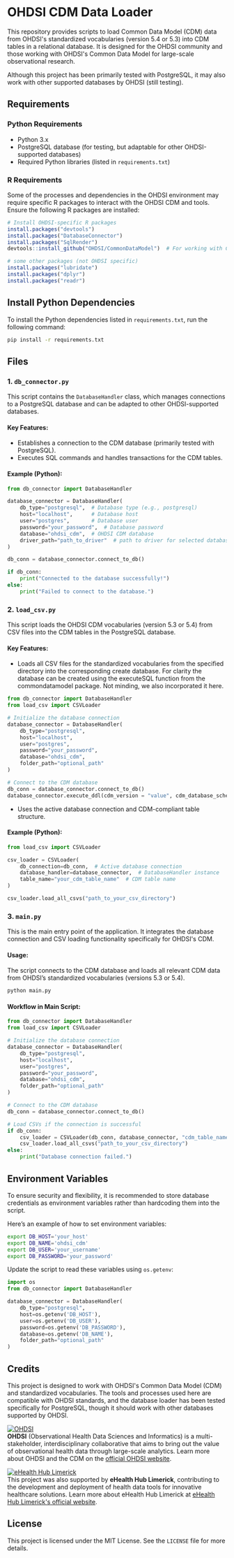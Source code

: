 # OHDSI CDM Data Loader

This repository provides scripts to load Common Data Model (CDM) data from OHDSI's standardized vocabularies (version 5.4 or 5.3) into CDM tables in a relational database. It is designed for the OHDSI community and those working with OHDSI's Common Data Model for large-scale observational research.

Although this project has been primarily tested with PostgreSQL, it may also work with other supported databases by OHDSI (still testing).

## Requirements

### Python Requirements

- Python 3.x
- PostgreSQL database (for testing, but adaptable for other OHDSI-supported databases)
- Required Python libraries (listed in `requirements.txt`)

### R Requirements

Some of the processes and dependencies in the OHDSI environment may require specific R packages to interact with the OHDSI CDM and tools. Ensure the following R packages are installed:

```r
# Install OHDSI-specific R packages
install.packages("devtools")
install.packages("DatabaseConnector")
install.packages("SqlRender")
devtools::install_github("OHDSI/CommonDataModel")  # For working with CDM-related functionality

# some other packages (not OHDSI specific)
install.packages("lubridate")
install.packages("dplyr")
install.packages("readr")
```

## Install Python Dependencies

To install the Python dependencies listed in `requirements.txt`, run the following command:

```bash
pip install -r requirements.txt
```

## Files

### 1. `db_connector.py`

This script contains the `DatabaseHandler` class, which manages connections to a PostgreSQL database and can be adapted to other OHDSI-supported databases.

#### Key Features:
- Establishes a connection to the CDM database (primarily tested with PostgreSQL).
- Executes SQL commands and handles transactions for the CDM tables.

#### Example (Python):

```python
from db_connector import DatabaseHandler

database_connector = DatabaseHandler(
    db_type="postgresql",  # Database type (e.g., postgresql)
    host="localhost",      # Database host
    user="postgres",       # Database user
    password="your_password",  # Database password
    database="ohdsi_cdm",  # OHDSI CDM database
    driver_path="path_to_driver"  # path to driver for selected database
)

db_conn = database_connector.connect_to_db()

if db_conn:
    print("Connected to the database successfully!")
else:
    print("Failed to connect to the database.")
```

### 2. `load_csv.py`

This script loads the OHDSI CDM vocabularies (version 5.3 or 5.4) from CSV files into the CDM tables in the PostgreSQL database.

#### Key Features:
- Loads all CSV files for the standardized vocabularies from the specified directory into the corresponding create database. For clarity the database can be created using the executeSQL function from the commondatamodel package. Not minding, we also incorporated it here.

```python
from db_connector import DatabaseHandler
from load_csv import CSVLoader

# Initialize the database connection
database_connector = DatabaseHandler(
    db_type="postgresql",
    host="localhost",
    user="postgres",
    password="your_password",
    database="ohdsi_cdm",
    folder_path="optional_path"
)

# Connect to the CDM database
db_conn = database_connector.connect_to_db()
database_connector.execute_ddl(cdm_version = "value", cdm_database_schema = "schema name")
```
- Uses the active database connection and CDM-compliant table structure.

#### Example (Python):

```python
from load_csv import CSVLoader

csv_loader = CSVLoader(
    db_connection=db_conn,  # Active database connection
    database_handler=database_connector,  # DatabaseHandler instance
    table_name="your_cdm_table_name"  # CDM table name
)

csv_loader.load_all_csvs("path_to_your_csv_directory")
```

### 3. `main.py`

This is the main entry point of the application. It integrates the database connection and CSV loading functionality specifically for OHDSI's CDM.

#### Usage:

The script connects to the CDM database and loads all relevant CDM data from OHDSI’s standardized vocabularies (versions 5.3 or 5.4).

```bash
python main.py
```

#### Workflow in Main Script:

```python
from db_connector import DatabaseHandler
from load_csv import CSVLoader

# Initialize the database connection
database_connector = DatabaseHandler(
    db_type="postgresql",
    host="localhost",
    user="postgres",
    password="your_password",
    database="ohdsi_cdm",
    folder_path="optional_path"
)

# Connect to the CDM database
db_conn = database_connector.connect_to_db()

# Load CSVs if the connection is successful
if db_conn:
    csv_loader = CSVLoader(db_conn, database_connector, "cdm_table_name")
    csv_loader.load_all_csvs("path_to_your_csv_directory")
else:
    print("Database connection failed.")
```

## Environment Variables

To ensure security and flexibility, it is recommended to store database credentials as environment variables rather than hardcoding them into the script.

Here’s an example of how to set environment variables:

```bash
export DB_HOST='your_host'
export DB_NAME='ohdsi_cdm'
export DB_USER='your_username'
export DB_PASSWORD='your_password'
```

Update the script to read these variables using `os.getenv`:

```python
import os
from db_connector import DatabaseHandler

database_connector = DatabaseHandler(
    db_type="postgresql",
    host=os.getenv('DB_HOST'),
    user=os.getenv('DB_USER'),
    password=os.getenv('DB_PASSWORD'),
    database=os.getenv('DB_NAME'),
    folder_path="optional_path"
)
```

## Credits

This project is designed to work with OHDSI's Common Data Model (CDM) and standardized vocabularies. The tools and processes used here are compatible with OHDSI standards, and the database loader has been tested specifically for PostgreSQL, though it should work with other databases supported by OHDSI.

[![OHDSI](https://www.ohdsi.org/wp-content/uploads/2022/04/OHDSI-Logo.png)](https://ohdsi.org)  
**OHDSI** (Observational Health Data Sciences and Informatics) is a multi-stakeholder, interdisciplinary collaborative that aims to bring out the value of observational health data through large-scale analytics. Learn more about OHDSI and the CDM on the [official OHDSI website](https://ohdsi.org).

[![eHealth Hub Limerick](https://ehealth4cancer.org/wp-content/uploads/2021/12/eHealth4cancer-logo-color.png)](https://ehealth4cancer.org)  
This project was also supported by **eHealth Hub Limerick**, contributing to the development and deployment of health data tools for innovative healthcare solutions. Learn more about eHealth Hub Limerick at [eHealth Hub Limerick's official website](https://ehealth4cancer.org).

## License

This project is licensed under the MIT License. See the `LICENSE` file for more details.